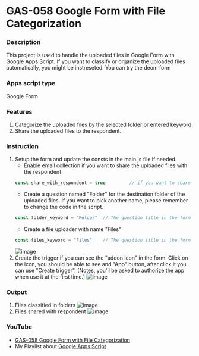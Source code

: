 # GAS-058 Google Form with File Categorization

### Description
This project is used to handle the uploaded files in Google Form with Google Apps Script. If you want to classify or organize the uploaded files automatically, you might be instreseted. You can try the deom form 

### Apps script type
Google Form

### Features
1. Categorize the uploaded files by the selected folder or entered keyword.
2. Share the uploaded files to the respondent.

### Instruction
1. Setup the form and update the consts in the main.js file if needed.
   * Enable email collection if you want to share the uploaded files with the respondent
   ```javascript
   const share_with_respondent = true         // if you want to share the uploaded file to the respondent, make sure email collection is enabled in the form
   ```
   * Create a question named "Folder" for the destination folder of the uploaded files. If you want to pick another name, please remember to change the code in the script.
   ```javascript
   const folder_keyword = "Folder"  // The question title in the form for the folder
   ```
   * Create a file uploader with name "Files"
   ```javascript
   const files_keyword = "Files"    // The question title in the form for the file uploader
   ```
   ![image](https://user-images.githubusercontent.com/16481229/87748247-f3ee9380-c827-11ea-86a2-b4a0cd0265da.png)
2. Create the trigger if you can see the "addon icon" in the form. Click on the icon, you should be able to see and "App" button, after click it you can use "Create trigger". (Notes, you'll be asked to authorize the app when use it at the first time.)
    ![image](https://user-images.githubusercontent.com/16481229/87755072-dd046d00-c838-11ea-8481-2e681a5ebe1d.png)

### Output
1. Files classified in folders
    ![image](https://user-images.githubusercontent.com/16481229/87748308-184a7000-c828-11ea-9e70-e2deecd98012.png)
2. Files shared with respondent
    ![image](https://user-images.githubusercontent.com/16481229/87755512-b561d480-c839-11ea-8063-0e63a4fbf31e.png)

### YouTube
* [GAS-058 Google Form with File Categorization](https://www.youtube.com/playlist?list=PLQhwjnEjYj8Bf_EZDrrcmkB9vcB9Sk3x0)
* My Playlist about [Google Apps Script](https://www.youtube.com/playlist?list=PLQhwjnEjYj8Bf_EZDrrcmkB9vcB9Sk3x0)
